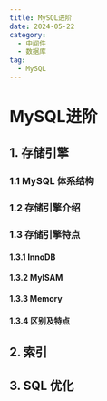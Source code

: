 ```yaml
---
title: MySQL进阶
date: 2024-05-22
category:
  - 中间件
  - 数据库
tag:
  - MySQL
---
```


# MySQL进阶

## 1. 存储引擎

### 1.1 MySQL 体系结构

### 1.2 存储引擎介绍

### 1.3 存储引擎特点

#### 1.3.1 InnoDB

#### 1.3.2 MyISAM

#### 1.3.3 Memory

#### 1.3.4 区别及特点

## 2. 索引

## 3. SQL 优化